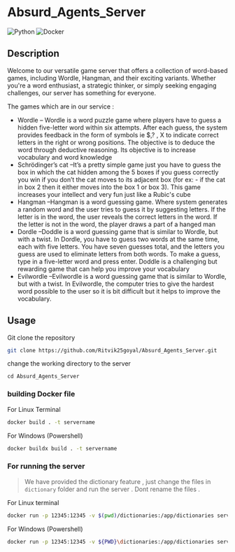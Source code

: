 # Absurd_Agents_Server
![Python](https://img.shields.io/badge/python-3670A0?style=for-the-badge&logo=python&logoColor=ffdd54)
![Docker](https://img.shields.io/badge/docker-%230db7ed.svg?style=for-the-badge&logo=docker&logoColor=white)

## Description
Welcome to our versatile game server that offers a collection of word-based games, including Wordle, Hangman, and their exciting variants. Whether you're a word enthusiast, a strategic thinker, or simply seeking engaging challenges, our server has something for everyone.

The games which are in our service :
- Wordle &ndash; 
Wordle is a word puzzle game where players have to guess a hidden five-letter word within six attempts. After each guess, the system provides feedback in the form of symbols ie $,? , X  to indicate correct letters in the right or wrong positions. The objective is to deduce the word through deductive reasoning. Its objective is to increase vocabulary and word knowledge
- Schrödinger’s cat &ndash;It’s a pretty simple game just you have to guess the box in which the cat hidden among the 5 boxes if you guess correctly you win if you don’t the cat moves to its adjacent box (for ex: - if the cat in box 2 then it either moves into the box 1 or box 3). This game increases your intellect and very fun just like a Rubic's cube
- Hangman &ndash;Hangman is a word guessing game. Where system generates a random word and the user tries to guess it by suggesting letters. If the letter is in the word, the user reveals the correct letters in the word. If the letter is not in the word, the player draws a part of a hanged man
- Dordle &ndash;Doddle is a word guessing game that is similar to Wordle, but with a twist. In Dordle, you have to guess two words at the same time, each with five letters. You have seven guesses total, and the letters you guess are used to eliminate letters from both words. To make a guess, type in a five-letter word and press enter. Doddle is a challenging but rewarding game that can help you improve your vocabulary
- Evilwordle &ndash;Evilwordle is a word guessing game that is similar to Wordle, but with a twist. In Evilwordle, the computer tries to give the hardest word possible to the user so it is bit difficult but it helps to improve the vocabulary.
 




## Usage

Git clone the repository 
```bash
git clone https://github.com/Ritvik25goyal/Absurd_Agents_Server.git
```
change the working directory to the server
```
cd Absurd_Agents_Server
```


### building Docker file

For Linux Terminal
```bash
docker build . -t servername
```

For Windows (Powershell)
```bash
docker buildx build . -t servername
```

### For running the server
> We have provided the dictionary feature , just change the files in `dictionary` folder and run the server . Dont rename the files .

For Linux terminal
```bash
docker run -p 12345:12345 -v $(pwd)/dictionaries:/app/dictionaries servername
```

For Windows (Powershell)
```bash
docker run -p 12345:12345 -v ${PWD}\dictionaries:/app/dictionaries servername
```
